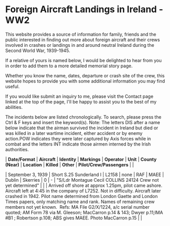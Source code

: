 # Foreign Aircraft Landings in Ireland - WW2


This website provides a source of information for family, friends and the public interested in finding out more about foreign aircraft and their crews involved in crashes or landings in and around neutral Ireland during the Second World War, 1939-1945. 

If a relative of yours is named below, I would be delighted to hear from you in order to add them to a more detailed memorial story page.

Whether you know the name, dates, departure or crash site of the crew, this website hopes to provide you with some additional information you may find useful.

If you would like submit an inquiry to me, please visit the Contact page linked at the top of the page, I'll be happy to assist you to the best of my abilities.

The incidents below are listed chronologically. To search, please press the Ctrl & F keys and insert the keyword(s). 
Note: The letters DIS after a name below indicate that the airman survived the incident in Ireland but died or was killed in a later wartime incident, either accident or by enemy action.POW indicates they were later captured by Axis forces while in combat and the letters INT indicate those airmen interned by the Irish authorities.



| **Date/Format**                                                                                                                                                                                                                                                                                                                                                                                                                                                                                                                                                                                                                                                                                                | **Aircraft**                                                                                                                                                           | **Identity**                                                                                                                                                                                                                                                                                                                                                                                                                                                                                                                                                                                                                                         | **Markings** | **Operator** | **Unit**                                       | **County (Near)** | **Location**                     | **Killed**       | **Other** | **Pilot/Crew/Passengers**                                                                                                                                              |                                                                                                                                                                                                                                                                                                                                                                                                                                                                                                                                                                                                                                                                                                                |

| September 3, 1939                                                                                                                                                                                                                                                                                                                                                                                                                                                                                                                                                                                                                                                                                              | Short S.25 Sunderland I                                                                                                                                                | L2158                                                                                                                                                                                                                                                                                                                                                                                                                                                                                                                                                                                                                                                | none         | RAF          | MAEE                                           | Dublin            | Skerries                         | 0                | \-        | "S/Ldr Montague Cecil COLLINS 24124 Crew not yet determined"                                                                                                           |                                                                                                                                                                                                                                                                                                                                                                                                                                                                                                                                                                                                                                                                                                                |
| Arrived off shore at approx 1.25pm, pilot came ashore. Aircraft left at 4:45 in the company of L7252. Not in difficulty. Aircraft later crashed in 1942. Pilot name determined from London Gaette and London Times papers, only matching name and rank. Names of remaining crew members not yet known. 
Refs: MA File G2/X/1224, a/c serial number quoted; AM Form 78 via M. Gleeson; MacCarron p.14 & 143; Dwyer p.11;IMA #B1 ; Robertson p.108; ABS gives MAEE. Photo MacCarron p.15                                                                                                                                                                                                                      |                                                                                                                                                                        |
